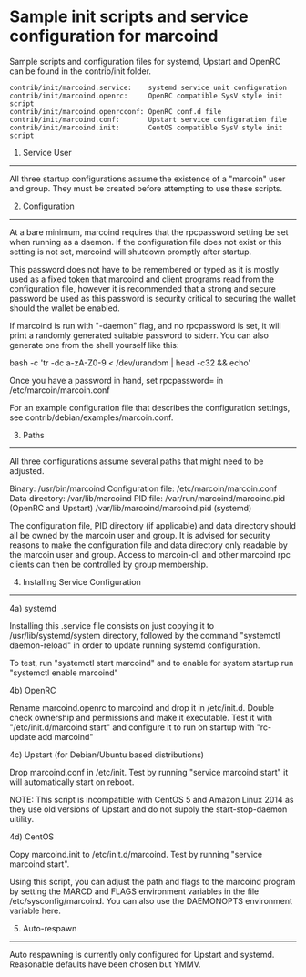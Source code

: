 Sample init scripts and service configuration for marcoind
==========================================================

Sample scripts and configuration files for systemd, Upstart and OpenRC
can be found in the contrib/init folder.

    contrib/init/marcoind.service:    systemd service unit configuration
    contrib/init/marcoind.openrc:     OpenRC compatible SysV style init script
    contrib/init/marcoind.openrcconf: OpenRC conf.d file
    contrib/init/marcoind.conf:       Upstart service configuration file
    contrib/init/marcoind.init:       CentOS compatible SysV style init script

1. Service User
---------------------------------

All three startup configurations assume the existence of a "marcoin" user
and group.  They must be created before attempting to use these scripts.

2. Configuration
---------------------------------

At a bare minimum, marcoind requires that the rpcpassword setting be set
when running as a daemon.  If the configuration file does not exist or this
setting is not set, marcoind will shutdown promptly after startup.

This password does not have to be remembered or typed as it is mostly used
as a fixed token that marcoind and client programs read from the configuration
file, however it is recommended that a strong and secure password be used
as this password is security critical to securing the wallet should the
wallet be enabled.

If marcoind is run with "-daemon" flag, and no rpcpassword is set, it will
print a randomly generated suitable password to stderr.  You can also
generate one from the shell yourself like this:

bash -c 'tr -dc a-zA-Z0-9 < /dev/urandom | head -c32 && echo'

Once you have a password in hand, set rpcpassword= in /etc/marcoin/marcoin.conf

For an example configuration file that describes the configuration settings,
see contrib/debian/examples/marcoin.conf.

3. Paths
---------------------------------

All three configurations assume several paths that might need to be adjusted.

Binary:              /usr/bin/marcoind
Configuration file:  /etc/marcoin/marcoin.conf
Data directory:      /var/lib/marcoind
PID file:            /var/run/marcoind/marcoind.pid (OpenRC and Upstart)
                     /var/lib/marcoind/marcoind.pid (systemd)

The configuration file, PID directory (if applicable) and data directory
should all be owned by the marcoin user and group.  It is advised for security
reasons to make the configuration file and data directory only readable by the
marcoin user and group.  Access to marcoin-cli and other marcoind rpc clients
can then be controlled by group membership.

4. Installing Service Configuration
-----------------------------------

4a) systemd

Installing this .service file consists on just copying it to
/usr/lib/systemd/system directory, followed by the command
"systemctl daemon-reload" in order to update running systemd configuration.

To test, run "systemctl start marcoind" and to enable for system startup run
"systemctl enable marcoind"

4b) OpenRC

Rename marcoind.openrc to marcoind and drop it in /etc/init.d.  Double
check ownership and permissions and make it executable.  Test it with
"/etc/init.d/marcoind start" and configure it to run on startup with
"rc-update add marcoind"

4c) Upstart (for Debian/Ubuntu based distributions)

Drop marcoind.conf in /etc/init.  Test by running "service marcoind start"
it will automatically start on reboot.

NOTE: This script is incompatible with CentOS 5 and Amazon Linux 2014 as they
use old versions of Upstart and do not supply the start-stop-daemon uitility.

4d) CentOS

Copy marcoind.init to /etc/init.d/marcoind. Test by running "service marcoind start".

Using this script, you can adjust the path and flags to the marcoind program by
setting the MARCD and FLAGS environment variables in the file
/etc/sysconfig/marcoind. You can also use the DAEMONOPTS environment variable here.

5. Auto-respawn
-----------------------------------

Auto respawning is currently only configured for Upstart and systemd.
Reasonable defaults have been chosen but YMMV.
